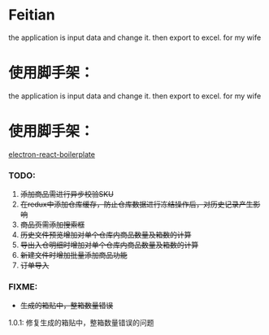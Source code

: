 # Feitian
the application is input data and change it. then export to excel. for my wife

# 使用脚手架：
the application is input data and change it. then export to excel. for my wife

# 使用脚手架：
[electron-react-boilerplate](https://github.com/electron-react-boilerplate/electron-react-boilerplate)


### TODO:
1. ~~添加商品需进行异步校验SKU~~
2. ~~在redux中添加仓库缓存，防止仓库数据进行冻结操作后，对历史记录产生影响~~
3. ~~商品页需添加搜索框~~
4. ~~历史文件预览增加对单个仓库内商品数量及箱数的计算~~
5. ~~导出入仓明细时增加对单个仓库内商品数量及箱数的计算~~
6. ~~新建文件时增加批量添加商品功能~~
7. ~~订单导入~~

### FIXME:
- ~~生成的箱贴中，整箱数量错误~~

1.0.1: 修复生成的箱贴中，整箱数量错误的问题